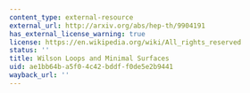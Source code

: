 ```yaml
---
content_type: external-resource
external_url: http://arxiv.org/abs/hep-th/9904191
has_external_license_warning: true
license: https://en.wikipedia.org/wiki/All_rights_reserved
status: ''
title: Wilson Loops and Minimal Surfaces
uid: ae1bb64b-a5f0-4c42-bddf-f0de5e2b9441
wayback_url: ''
---
```

